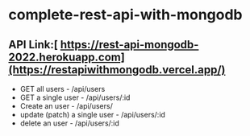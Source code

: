 # complete-rest-api-with-mongodb

## API Link:[ https://rest-api-mongodb-2022.herokuapp.com](https://restapiwithmongodb.vercel.app/)
- GET all users - /api/users
- GET a single user - /api/users/:id
- Create an user -  /api/users/  
- update (patch) a single user - /api/users/:id 
- delete an user - /api/users/:id
